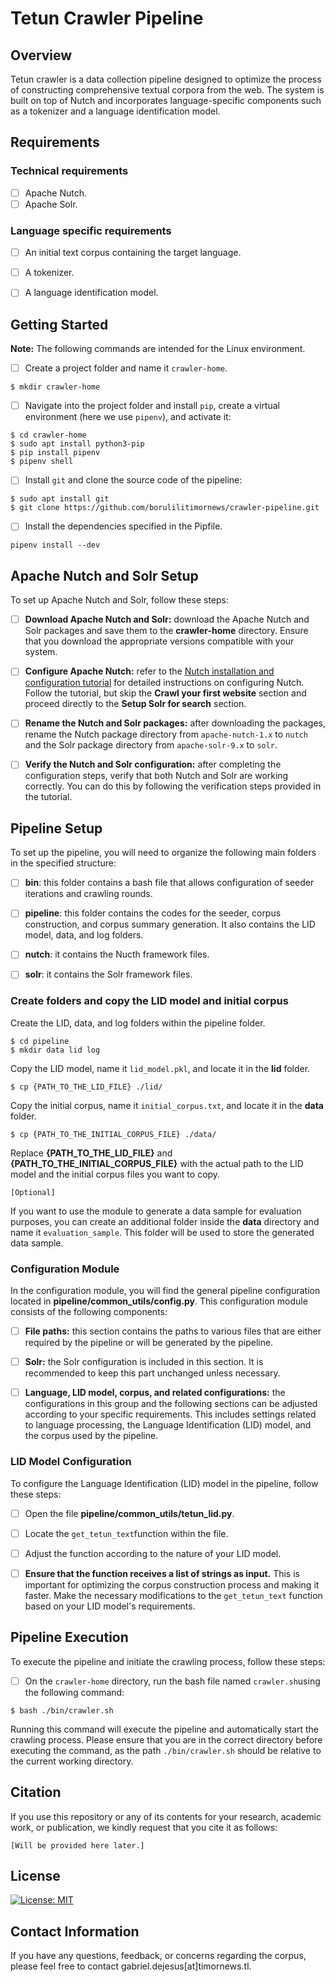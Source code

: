 # Tetun Crawler Pipeline


## Overview

Tetun crawler is a data collection pipeline designed to optimize the process of constructing comprehensive textual corpora from the web. The system is built on top of Nutch and incorporates language-specific components such as a tokenizer and a language identification model.


## Requirements

### Technical requirements
- [ ] Apache Nutch.
- [ ] Apache Solr.

### Language specific requirements
- [ ] An initial text corpus containing the target language.
- [ ] A tokenizer.
- [ ] A language identification model.


## Getting Started

**Note:** The following commands are intended for the Linux environment.

- [ ] Create a project folder and name it `crawler-home`.

```
$ mkdir crawler-home
```

- [ ] Navigate into the project folder and install `pip`, create a virtual environment (here we use `pipenv`), and activate it:

```
$ cd crawler-home
$ sudo apt install python3-pip
$ pip install pipenv
$ pipenv shell
```

- [ ] Install `git` and clone the source code of the pipeline:

```
$ sudo apt install git
$ git clone https://github.com/borulilitimornews/crawler-pipeline.git
```

- [ ]  Install the dependencies specified in the Pipfile.

```
pipenv install --dev
```


## Apache Nutch and Solr Setup

To set up Apache Nutch and Solr, follow these steps:

- [ ] **Download Apache Nutch and Solr:** download the Apache Nutch and Solr packages and save them to the **crawler-home** directory. Ensure that you download the appropriate versions compatible with your system.

- [ ] **Configure Apache Nutch:** refer to the [Nutch installation and configuration tutorial](https://cwiki.apache.org/confluence/display/NUTCH/NutchTutorial) for detailed instructions on configuring Nutch. Follow the tutorial, but skip the **Crawl your first website** section and proceed directly to the **Setup Solr for search** section.

- [ ] **Rename the Nutch and Solr packages:** after downloading the packages, rename the Nutch package directory from `apache-nutch-1.x` to `nutch` and the Solr package directory from `apache-solr-9.x` to `solr`.

- [ ] **Verify the Nutch and Solr configuration:** after completing the configuration steps, verify that both Nutch and Solr are working correctly. You can do this by following the verification steps provided in the tutorial.


## Pipeline Setup

To set up the pipeline, you will need to organize the following main folders in the specified structure:

- [ ] **bin**: this folder contains a bash file that allows configuration of seeder iterations and crawling rounds.
- [ ] **pipeline**: this folder contains the codes for the seeder, corpus construction, and corpus summary generation. It also contains the LID model, data, and log folders.
- [ ] **nutch**: it contains the Nucth framework files.
- [ ] **solr**: it contains the Solr framework files.


### Create folders and copy the LID model and initial corpus

Create the LID, data, and log folders within the pipeline folder. 

```
$ cd pipeline
$ mkdir data lid log
```

Copy the LID model, name it `lid_model.pkl`, and locate it in the **lid** folder. 

```
$ cp {PATH_TO_THE_LID_FILE} ./lid/
```

Copy the initial corpus, name it `initial_corpus.txt`, and locate it in the **data** folder.

```
$ cp {PATH_TO_THE_INITIAL_CORPUS_FILE} ./data/
```

Replace **{PATH_TO_THE_LID_FILE}** and **{PATH_TO_THE_INITIAL_CORPUS_FILE}** with the actual path to the LID model and the initial corpus files you want to copy. 


`[Optional]`

If you want to use the module to generate a data sample for evaluation purposes, you can create an additional folder inside the **data** directory and name it `evaluation_sample`. This folder will be used to store the generated data sample.


### Configuration Module

In the configuration module, you will find the general pipeline configuration located in **pipeline/common_utils/config.py**. This configuration module consists of the following components:

- [ ] **File paths:** this section contains the paths to various files that are either required by the pipeline or will be generated by the pipeline.
- [ ] **Solr:** the Solr configuration is included in this section. It is recommended to keep this part unchanged unless necessary.

- [ ] **Language, LID model, corpus, and related configurations:** the configurations in this group and the following sections can be adjusted according to your specific requirements. This includes settings related to language processing, the Language Identification (LID) model, and the corpus used by the pipeline.


### LID Model Configuration

To configure the Language Identification (LID) model in the pipeline, follow these steps:

- [ ] Open the file **pipeline/common_utils/tetun_lid.py**.
- [ ] Locate the `get_tetun_text`function within the file.
- [ ] Adjust the function according to the nature of your LID model.
- [ ] **Ensure that the function receives a list of strings as input.** This is important for optimizing the corpus construction process and making it faster. Make the necessary modifications to the `get_tetun_text` function based on your LID model's requirements.


## Pipeline Execution

To execute the pipeline and initiate the crawling process, follow these steps:

- [ ] On the `crawler-home` directory, run the bash file named `crawler.sh`using the following command:

```
$ bash ./bin/crawler.sh
```

Running this command will execute the pipeline and automatically start the crawling process. Please ensure that you are in the correct directory before executing the command, as the path `./bin/crawler.sh` should be relative to the current working directory.


## Citation
If you use this repository or any of its contents for your research, academic work, or publication, we kindly request that you cite it as follows:

`[Will be provided here later.]`


## License

[![License: MIT](https://img.shields.io/badge/License-MIT-yellow.svg)](https://github.com/borulilitimornews/crawler-pipeline/blob/tetun-crawler-v1-0-0/LICENSE.md)


## Contact Information
If you have any questions, feedback, or concerns regarding the corpus, please feel free to contact gabriel.dejesus[at]timornews.tl.
